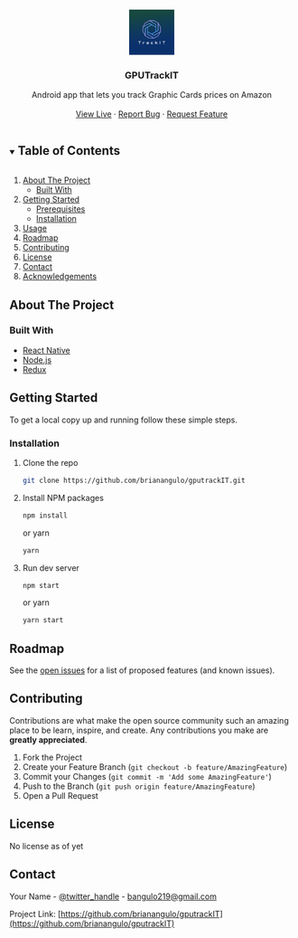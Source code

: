 <!--
*** Thanks for checking out the Best-README-Template. If you have a suggestion
*** that would make this better, please fork the repo and create a pull request
*** or simply open an issue with the tag "enhancement".
*** Thanks again! Now go create something AMAZING! :D
***
***
***
*** To avoid retyping too much info. Do a search and replace for the following:
*** brianangulo, gputrackIT, twitter_handle, bangulo219@gmail.com, Brute Force It, Android app that lets you track Graphic Cards prices on Amazon
-->



<!-- PROJECT SHIELDS -->
<!--
*** I'm using markdown "reference style" links for readability.
*** Reference links are enclosed in brackets [ ] instead of parentheses ( ).
*** See the bottom of this document for the declaration of the reference variables
*** for contributors-url, forks-url, etc. This is an optional, concise syntax you may use.
*** https://www.markdownguide.org/basic-syntax/#reference-style-links
-->


<!-- PROJECT LOGO -->
<br />
<p align="center">
  <a href="https://github.com/brianangulo/gputrackIT">
    <img src="assets/icon.png" alt="Logo" width="80" height="80">
  </a>

  <h3 align="center">GPUTrackIT</h3>

  <p align="center">
    Android app that lets you track Graphic Cards prices on Amazon
    <br />
    <br />
    <a href="https://play.google.com/store/apps/details?id=com.gputrackit.gputrackit">View Live</a>
    ·
    <a href="https://github.com/brianangulo/gputrackIT/issues">Report Bug</a>
    ·
    <a href="https://github.com/brianangulo/gputrackIT/issues">Request Feature</a>
  </p>
</p>



<!-- TABLE OF CONTENTS -->
<details open="open">
  <summary><h2 style="display: inline-block">Table of Contents</h2></summary>
  <ol>
    <li>
      <a href="#about-the-project">About The Project</a>
      <ul>
        <li><a href="#built-with">Built With</a></li>
      </ul>
    </li>
    <li>
      <a href="#getting-started">Getting Started</a>
      <ul>
        <li><a href="#prerequisites">Prerequisites</a></li>
        <li><a href="#installation">Installation</a></li>
      </ul>
    </li>
    <li><a href="#usage">Usage</a></li>
    <li><a href="#roadmap">Roadmap</a></li>
    <li><a href="#contributing">Contributing</a></li>
    <li><a href="#license">License</a></li>
    <li><a href="#contact">Contact</a></li>
    <li><a href="#acknowledgements">Acknowledgements</a></li>
  </ol>
</details>



<!-- ABOUT THE PROJECT -->
## About The Project



### Built With

* [React Native](https://reactnative.dev/)
* [Node.js](https://nodejs.org/en/)
* [Redux](https://redux.js.org/)



<!-- GETTING STARTED -->
## Getting Started

To get a local copy up and running follow these simple steps.


### Installation

1. Clone the repo
   ```sh
   git clone https://github.com/brianangulo/gputrackIT.git
   ```
2. Install NPM packages
   ```sh
   npm install
   ```
   or yarn 
    ```sh
   yarn
   ```
3. Run dev server
   ```sh
   npm start
   ```
   or yarn 
   
    ```sh
   yarn start
   ```


<!-- ROADMAP -->
## Roadmap

See the [open issues](https://github.com/brianangulo/gputrackIT/issues) for a list of proposed features (and known issues).



<!-- CONTRIBUTING -->
## Contributing

Contributions are what make the open source community such an amazing place to be learn, inspire, and create. Any contributions you make are **greatly appreciated**.

1. Fork the Project
2. Create your Feature Branch (`git checkout -b feature/AmazingFeature`)
3. Commit your Changes (`git commit -m 'Add some AmazingFeature'`)
4. Push to the Branch (`git push origin feature/AmazingFeature`)
5. Open a Pull Request



<!-- LICENSE -->
## License

No license as of yet


<!-- CONTACT -->
## Contact

Your Name - [@twitter_handle](https://twitter.com/twitter_handle) - bangulo219@gmail.com

Project Link: [https://github.com/brianangulo/gputrackIT](https://github.com/brianangulo/gputrackIT)
